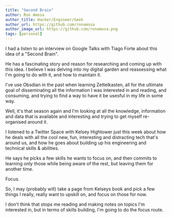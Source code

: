 ```yaml
---
title: "Second Brain"
author: Ron Amosa
author_title: Hacker/Engineer/Geek
author_url: https://github.com/ronamosa
author_image_url: https://github.com/ronamosa.png
tags: [personal]
---
```


I had a listen to an interview on Google Talks with Tiago Forte about this idea of a "Second Brain".

He has a fascinating story and reason for researching and coming up with this idea. I believe I was delving into my digital garden and reassessing what I'm going to do with it, and how to maintain it.

I've use Obsdian in the past when learning Zettelkasten, all for the ultimate goal of disseminating all the information I was interested in and reading, and consuming, and trying to find a way to have it be usesful in my life in some way.

Well, it's that season again and I'm looking at all the knowledge, information and data that is available and interesting and trying to get myself re-organised around it.

I listened to a Twitter Space with Kelsey Hightower just this week about how he deals with all the cool new, fun, interesting and distracting tech that's around us, and how he goes about building up his engineering and technical skills & abilities.

He says he picks a few skills he wants to focus on, and then commits to learning only those while being aware of the rest, but leaving them for another time.

Focus.

So, I may (probably will) take a page from Kelseys book and pick a few things I really, really want to upskill on, and focus on those for now.

I don't think that stops me reading and making notes on topics I'm interested in, but in terms of skills building, I'm going to do the focus route.
